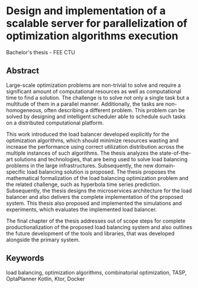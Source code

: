 # Design and implementation of a scalable server for parallelization of optimization algorithms execution
Bachelor's thesis - FEE CTU

## Abstract
Large-scale optimization problems are non-trivial to solve 
and require a significant amount of computational resources as well as computational time to find a solution.
The challenge is to solve not only a single task but a multitude of them in a parallel manner.
Additionally, the tasks are non-homogeneous, 
often describing a different problem. 
This problem can be solved by designing 
and intelligent scheduler able to schedule such tasks on a distributed computational platform.


This work introduced the load balancer developed explicitly for the optimization algorithms,
which should minimize resources wasting 
and increase the performance using correct utilization distribution across the multiple instances of such algorithms.
The thesis analyzes the state-of-the-art solutions and technologies,
that are being used to solve load balancing problems in the large infrastructures.
Subsequently, the new domain-specific load balancing solution is proposed.
The thesis proposes the mathematical formalization of the load balancing optimization problem
and the related challenge, such as hyperbola time series prediction.
Subsequently, the thesis designs the microservices architecture for the load balancer 
and also delivers the complete implementation of the proposed system.
This thesis also proposed and implemented the simulations and experiments, 
which evaluates the implemented load balancer.


The final chapter of the thesis addresses out of scope steps for complete productionalization of the proposed load balancing system
and also outlines the future development of the tools and libraries,
that was developed alongside the primary system.

## Keywords
load balancing, optimization algorithms, combinatorial optimization, TASP, OptaPlanner Kotlin, Ktor, Docker